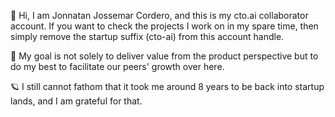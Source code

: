 :wave: Hi, I am Jonnatan Jossemar Cordero, and this is my cto.ai collaborator account. If you want to check the projects I work on in my spare time, then simply remove the startup suffix (cto-ai) from this account handle.

:seedling: My goal is not solely to deliver value from the product perspective but to do my best to facilitate our peers' growth over here.

:ringed_planet: I still cannot fathom that it took me around 8 years to be back into startup lands, and I am grateful for that.
